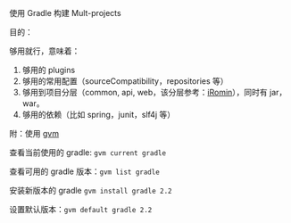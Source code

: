 使用 Gradle 构建 Mult-projects

目的：

够用就行，意味着：

1. 够用的 plugins
2. 够用的常用配置（sourceCompatibility，repositories 等）
3. 够用到项目分层（common, api, web，该分层参考：[iRomin][blog-1]），同时有 jar，war。
4. 够用的依赖（比如 spring，junit，slf4j 等）


附：使用 [gvm][website-1]

查看当前使用的 gradle: `gvm current gradle`

查看可用的 gradle 版本：`gvm list gradle`

安装新版本的 gradle `gvm install gradle 2.2`

设置默认版本：`gvm default gradle 2.2`



<!-- 参考： -->
[blog-1]:http://rominirani.com/2014/07/29/gradle-tutorial-part-3-multiple-java-projects/
[website-1]:http://gvmtool.net/